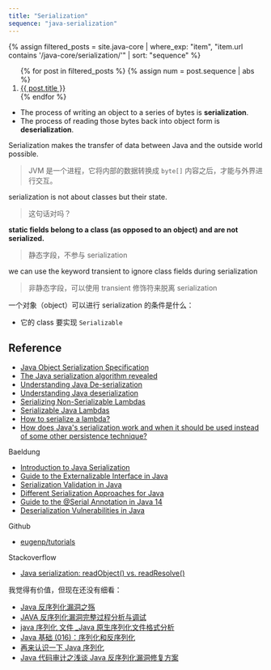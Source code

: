 ```yaml
---
title: "Serialization"
sequence: "java-serialization"
---
```




{%
assign filtered_posts = site.java-core |
where_exp: "item", "item.url contains '/java-core/serialization/'" |
sort: "sequence"
%}
<ol>
    {% for post in filtered_posts %}
    {% assign num = post.sequence | abs %}
    <li>
        <a href="{{ post.url }}">{{ post.title }}</a>
    </li>
    {% endfor %}
</ol>

- The process of writing an object to a series of bytes is **serialization**.
- The process of reading those bytes back into object form is **deserialization**.

Serialization makes the transfer of data between Java and the outside world possible.

> JVM 是一个进程，它将内部的数据转换成 `byte[]` 内容之后，才能与外界进行交互。

serialization is not about classes but their state.

> 这句话对吗？

**static fields belong to a class (as opposed to an object) and are not serialized.**

> 静态字段，不参与 serialization

we can use the keyword transient to ignore class fields during serialization

> 非静态字段，可以使用 transient 修饰符来脱离 serialization

一个对象（object）可以进行 serialization 的条件是什么：

- 它的 class 要实现 `Serializable`

## Reference

- [Java Object Serialization Specification](https://docs.oracle.com/javase/8/docs/platform/serialization/spec/serialTOC.html)
- [The Java serialization algorithm revealed](https://www.infoworld.com/article/2072752/the-java-serialization-algorithm-revealed.html)
- [Understanding Java De-serialization](https://swapneildash.medium.com/understanding-java-de-serialization-ee96054da15d)
- [Understanding Java deserialization](https://nytrosecurity.com/2018/05/30/understanding-java-deserialization/)
- [Serializing Non-Serializable Lambdas](https://ruediste.github.io/java/kryo/2017/05/07/serializing-non-serializable-lambdas.html)
- [Serializable Java Lambdas](https://lankydan.dev/serializable-java-lambdas)
- [How to serialize a lambda?](https://stackoverflow.com/questions/22807912/how-to-serialize-a-lambda)
- [How does Java's serialization work and when it should be used instead of some other persistence technique?](https://stackoverflow.com/questions/352117/how-does-javas-serialization-work-and-when-it-should-be-used-instead-of-some-ot?noredirect=1&lq=1)

Baeldung

- [Introduction to Java Serialization](https://www.baeldung.com/java-serialization)
- [Guide to the Externalizable Interface in Java](https://www.baeldung.com/java-externalizable)
- [Serialization Validation in Java](https://www.baeldung.com/java-validate-serializable)
- [Different Serialization Approaches for Java](https://www.baeldung.com/java-serialization-approaches)
- [Guide to the @Serial Annotation in Java 14](https://www.baeldung.com/java-14-serial-annotation)
- [Deserialization Vulnerabilities in Java](https://www.baeldung.com/java-deserialization-vulnerabilities)

Github

- [eugenp/tutorials](https://github.com/eugenp/tutorials/tree/master/core-java-modules/core-java-serialization)

Stackoverflow

- [Java serialization: readObject() vs. readResolve()](https://stackoverflow.com/questions/1168348/java-serialization-readobject-vs-readresolve)

我觉得有价值，但现在还没有细看：

- [Java 反序列化漏洞之殇](http://www.javashuo.com/article/p-dxhmbqnd-cg.html)
- [JAVA 反序列化漏洞完整过程分析与调试](https://blog.csdn.net/a82514921/article/details/104629947/)
- [java 序列化 文件 _Java 原生序列化文件格式分析](https://blog.csdn.net/weixin_42371098/article/details/114589346)
- [Java 基础 (016)：序列化和反序列化](https://blog.51cto.com/u_15152252/2683354)
- [再来认识一下 Java 序列化](https://zhuanlan.zhihu.com/p/355308929)
- [Java 代码审计之浅谈 Java 反序列化漏洞修复方案](https://www.bilibili.com/read/cv15334266)
